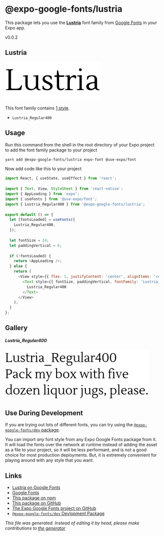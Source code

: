# @expo-google-fonts/lustria

This package lets you use the [**Lustria**](https://fonts.google.com/specimen/Lustria) font family from [Google Fonts](https://fonts.google.com/) in your Expo app.

v0.0.2

## Lustria

![Lustria](./font-family.png)

This font family contains [1 style](#gallery).

- `Lustria_Regular400`

## Usage

Run this command from the shell in the root directory of your Expo project to add the font family package to your project
```sh
yarn add @expo-google-fonts/lustria expo-font @use-expo/font
```

Now add code like this to your project
```js
import React, { useState, useEffect } from 'react';

import { Text, View, StyleSheet } from 'react-native';
import { AppLoading } from 'expo';
import { useFonts } from '@use-expo/font';
import { Lustria_Regular400 } from '@expo-google-fonts/lustria';

export default () => {
  let [fontsLoaded] = useFonts({
    Lustria_Regular400,
  });

  let fontSize = 24;
  let paddingVertical = 6;

  if (!fontsLoaded) {
    return <AppLoading />;
  } else {
    return (
      <View style={{ flex: 1, justifyContent: 'center', alignItems: 'center' }}>
        <Text style={{ fontSize, paddingVertical, fontFamily: 'Lustria_Regular400' }}>
          Lustria_Regular400
        </Text>
      </View>
    );
  }
};

```

## Gallery

##### Lustria_Regular400
![Lustria_Regular400](./ba208c56243ec0aa08c1b911132f8649f5d87f93a699d115fbb59cf02e5bd636.ttf.png)


## Use During Development

If you are trying out lots of different fonts, you can try using the [`@expo-google-fonts/dev` package](https://www.npmjs.com/package/@expo-google-fonts/dev).

You can import *any* font style from any Expo Google Fonts package from it. It will load the fonts
over the network at runtime instead of adding the asset as a file to your project, so it will be 
less performant, and is not a good choice for most production deployments. But, it is extremely convenient
for playing around with any style that you want.

## Links

- [Lustria on Google Fonts](https://fonts.google.com/specimen/Lustria)
- [Google Fonts](https://fonts.google.com/)
- [This package on npm](https://www.npmjs.com/package/@expo-google-fonts/lustria)
- [This package on GitHub](https://github.com/expo/google-fonts/tree/master/font-packages/lustria)
- [The Expo Google Fonts project on GitHub](https://github.com/expo/google-fonts)
- [`@expo-google-fonts/dev` Devlopment Package](https://github.com/expo/google-fonts/tree/master/font-packages/dev)


*This file was generated. Instead of editing it by head, please make contributions to [the generator](https://github.com/expo/google-fonts/tree/master/packages/generator)*
